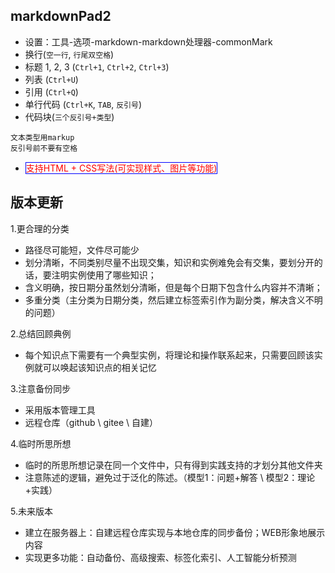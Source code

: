## markdownPad2 ##
- 设置：工具-选项-markdown-markdown处理器-commonMark
- 换行(`空一行`, `行尾双空格`)
- 标题 1, 2, 3 (`Ctrl+1`, `Ctrl+2`, `Ctrl+3`)
- 列表 (`Ctrl+U`)
- 引用 (`Ctrl+Q`)
- 单行代码 (`Ctrl+K`, `TAB`, `反引号`)
- 代码块(`三个反引号+类型`)
```markup
文本类型用markup
反引号前不要有空格
```
- <span style="color: #ff0000;border: 1px solid blue">支持HTML + CSS写法(可实现样式、图片等功能)</span>

## 版本更新 ##
1.更合理的分类

- 路径尽可能短，文件尽可能少
- 划分清晰，不同类别尽量不出现交集，知识和实例难免会有交集，要划分开的话，要注明实例使用了哪些知识；
- 含义明确，按日期分虽然划分清晰，但是每个日期下包含什么内容并不清晰；
- 多重分类（主分类为日期分类，然后建立标签索引作为副分类，解决含义不明的问题）

2.总结回顾典例

- 每个知识点下需要有一个典型实例，将理论和操作联系起来，只需要回顾该实例就可以唤起该知识点的相关记忆

3.注意备份同步

- 采用版本管理工具
- 远程仓库（github \ gitee \ 自建）

4.临时所思所想

- 临时的所思所想记录在同一个文件中，只有得到实践支持的才划分其他文件夹
- 注意陈述的逻辑，避免过于泛化的陈述。（模型1：问题+解答 \ 模型2：理论+实践）

5.未来版本

- 建立在服务器上：自建远程仓库实现与本地仓库的同步备份；WEB形象地展示内容
- 实现更多功能：自动备份、高级搜索、标签化索引、人工智能分析预测